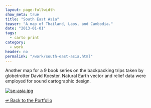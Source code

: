 ```yaml
---
layout: page-fullwidth
show_meta: true
title: "South East Asia"
teaser: "A map of Thailand, Laos, and Cambodia."
date: "2013-01-01"
tags:
  - carto print 
category:
  - work
header: no
permalink: "/work/south-east-asia.html"
---
```



Another map for a 9 book series on the backpacking trips taken by globetrotter David Koester. Natural Earth vector and relief data were employed for sound cartographic design.



  <a href="{{site.url}}{{site.baseurl}}/images/se-asia.jpg" target="_blank">
    <img class="portfolio" src="{{site.url}}{{site.baseurl}}/images/se-asia.jpg" alt="se-asia.jpg">
  </a>



[<span class="back-arrow">&#8619;</span> Back to the Portfolio](/work/)